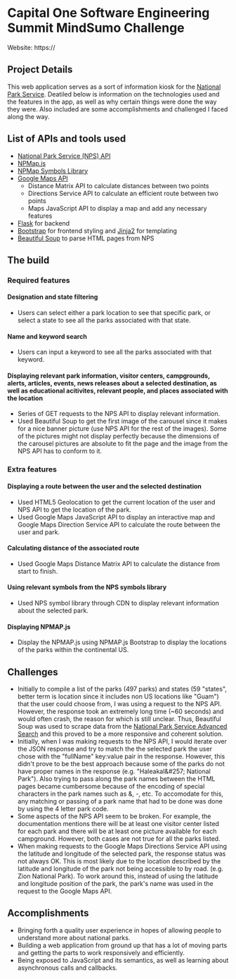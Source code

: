 # Capital One Software Engineering Summit MindSumo Challenge

Website: https://

## Project Details

This web application serves as a sort of information kiosk for the [National Park Service](https://www.nps.gov/index.htm). Deatiled below is information on the technologies used and the features in the app, as well as why certain things were done the way they were. Also included are some accomplishments and challenged I faced along the way.

## List of APIs and tools used

- [National Park Service (NPS) API](https://www.nps.gov/subjects/developer/api-documentation.htm)
- [NPMap.js](https://www.nps.gov/subjects/developer/api-documentation.htm)
- [NPMap Symbols Library](https://github.com/nationalparkservice/symbol-library)
- [Google Maps API](https://developers.google.com/maps/documentation/)
   - Distance Matrix API to calculate distances between two points
   - Directions Service API to calculate an efficient route between two points
   - Maps JavaScript API to display a map and add any necessary features
- [Flask](http://flask.pocoo.org/docs/1.0/) for backend
- [Bootstrap](https://getbootstrap.com/docs/4.3) for frontend styling and [Jinja2](http://jinja.pocoo.org/docs/2.10/) for templating 
- [Beautiful Soup](https://www.crummy.com/software/BeautifulSoup/bs4/doc/) to parse HTML pages from NPS

## The build

### Required features

#### Designation and state filtering
- Users can select either a park location to see that specific park, or select a state to see all the parks associated with that state. 

#### Name and keyword search
- Users can input a keyword to see all the parks associated with that keyword.

#### Displaying relevant park information, visitor centers, campgrounds, alerts, articles, events, news releases about a selected destination, as well as educational acitivites, relevant people, and places associated with the location
- Series of GET requests to the NPS API to display relevant information.
- Used Beautiful Soup to get the first image of the carousel since it makes for a nice banner picture (use NPS API for the rest of the images). Some of the pictures might not display perfectly because the dimensions of the carousel pictures are absolute to fit the page and the image from the NPS API has to conform to it. 

### Extra features

#### Displaying a route between the user and the selected destination
- Used HTML5 Geolocation to get the current location of the user and NPS API to get the location of the park.
- Used Google Maps JavaScript API to display an interactive map and Google Maps Direction Service API to calculate the route between the user and park.

#### Calculating distance of the associated route 
- Used Google Maps Distance Matrix API to calculate the distance from start to finish.

#### Using relevant symbols from the NPS symbols library
- Used NPS symbol library through CDN to display relevant information about the selected park.

#### Displaying NPMAP.js
- Display the NPMAP.js using NPMAP.js Bootstrap to display the locations of the parks within the continental US.

## Challenges
- Initially to compile a list of the parks (497 parks) and states (59 "states", better term is location since it includes non US locations like "Guam") that the user could choose from, I was using a request to the NPS API. However, the response took an extremely long time (~60 seconds) and would often crash, the reason for which is still unclear. Thus, Beautiful Soup was used to scrape data from the [National Park Service Advanced Search](https://www.nps.gov/findapark/advanced-search.htm) and this proved to be a more responsive and coherent solution.  
- Initially, when I was making requests to the NPS API, I would iterate over the JSON response and try to match the the selected park the user chose with the "fullName" key:value pair in the response. However, this didn't prove to be the best approach because some of the parks do not have proper names in the response (e.g. "Haleakal&amp;#257; National Park"). Also trying to pass along the park names between the HTML pages became cumbersome because of the encoding of special characters in the park names such as &, -, etc. To accomodate for this, any matching or passing of a park name that had to be done was done by using the 4 letter park code.  
- Some aspects of the NPS API seem to be broken. For example, the documentation mentions there will be at least one visitor center listed for each park and there will be at least one picture available for each campground. However, both cases are not true for all the parks listed.
- When making requests to the Google Maps Directions Service API using the latitude and longitude of the selected park, the response status was not always OK. This is most likely due to the location described by the latitude and longitude of the park not being accessible to by road. (e.g. Zion National Park). To work around this, instead of using the latitude and longitude position of the park, the park's name was used in the request to the Google Maps API. 

## Accomplishments
- Bringing forth a quality user experience in hopes of allowing people to understand more about national parks.
- Building a web application from ground up that has a lot of moving parts and getting the parts to work responsively and efficiently.
- Being exposed to JavaScript and its semantics, as well as learning about asynchronous calls and callbacks.